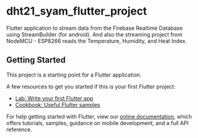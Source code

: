 # dht21_syam_flutter_project

Flutter application to stream data from the Firebase Realtime Database using StreamBuilder (for android). And also the streaming project from NodeMCU - ESP8266 reads the Temperature, Humidity, and Heat Index.

## Getting Started

This project is a starting point for a Flutter application.

A few resources to get you started if this is your first Flutter project:

- [Lab: Write your first Flutter app](https://flutter.dev/docs/get-started/codelab)
- [Cookbook: Useful Flutter samples](https://flutter.dev/docs/cookbook)

For help getting started with Flutter, view our
[online documentation](https://flutter.dev/docs), which offers tutorials,
samples, guidance on mobile development, and a full API reference.

